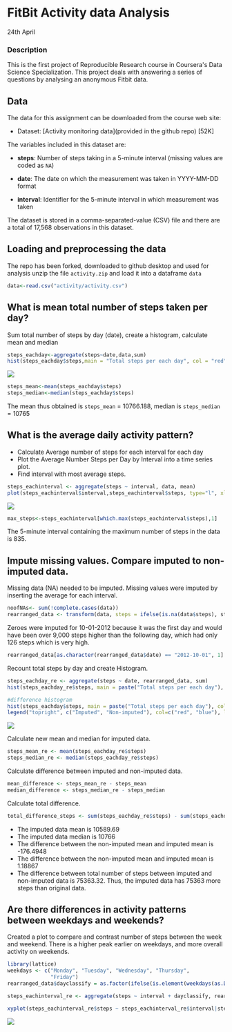 # FitBit Activity data Analysis
24th April  

### Description

This is the first project of Reproducible Research course in Coursera's Data Science Specialization. This project deals with answering a series of questions by analysing an anonymous Fitbit data.

## Data

The data for this assignment can be downloaded from the course web
site:

* Dataset: [Activity monitoring data](provided in the github repo) [52K]

The variables included in this dataset are:

* **steps**: Number of steps taking in a 5-minute interval (missing
    values are coded as `NA`)

* **date**: The date on which the measurement was taken in YYYY-MM-DD
    format

* **interval**: Identifier for the 5-minute interval in which
    measurement was taken




The dataset is stored in a comma-separated-value (CSV) file and there
are a total of 17,568 observations in this
dataset.


## Loading and preprocessing the data

The repo has been forked, downloaded to github desktop and used for analysis
unzip the file `activity.zip` and load it into a dataframe `data`


```r
data<-read.csv("activity/activity.csv")
```

## What is mean total number of steps taken per day?

Sum total number of steps by day (date), create a histogram, calculate mean and median


```r
steps_eachday<-aggregate(steps~date,data,sum)
hist(steps_eachday$steps,main = "Total steps per each day", col = "red", xlab = "Number of steps")
```

![](PA1_template_files/figure-html/unnamed-chunk-2-1.png)



```r
steps_mean<-mean(steps_eachday$steps)
steps_median<-median(steps_eachday$steps)
```
The mean thus obtained is `steps_mean` = 10766.188, median is `steps_median` = 10765 


## What is the average daily activity pattern?

* Calculate Average number of steps for each interval for each day
* Plot the Average Number Steps per Day by Interval into a time series plot. 
* Find interval with most average steps. 


```r
steps_eachinterval <- aggregate(steps ~ interval, data, mean)
plot(steps_eachinterval$interval,steps_eachinterval$steps, type="l", xlab="Interval of the day", ylab="Number of Steps",main="Average Number of Steps per Interval")
```

![](PA1_template_files/figure-html/unnamed-chunk-4-1.png)



```r
max_steps<-steps_eachinterval[which.max(steps_eachinterval$steps),1]
```

The 5-minute interval containing the maximum number of steps in the data is 835.

## Impute missing values. Compare imputed to non-imputed data.
Missing data (NA) needed to be imputed. Missing values were imputed by inserting the average for each interval.  


```r
noofNAs<- sum(!complete.cases(data))
rearranged_data <- transform(data, steps = ifelse(is.na(data$steps), steps_eachinterval$steps[match(data$interval, steps_eachinterval$interval)], data$steps))
```

Zeroes were imputed for 10-01-2012 because it was the first day and would have been over 9,000 steps higher than the following day, which had only 126 steps which is very high. 


```r
rearranged_data[as.character(rearranged_data$date) == "2012-10-01", 1] <- 0
```

Recount total steps by day and create Histogram. 


```r
steps_eachday_re <- aggregate(steps ~ date, rearranged_data, sum)
hist(steps_eachday_re$steps, main = paste("Total steps per each day"), col="red", xlab="Number of Steps")

#difference histogram 
hist(steps_eachday$steps, main = paste("Total steps per each day"), col="blue", xlab="Number of Steps", add=T)
legend("topright", c("Imputed", "Non-imputed"), col=c("red", "blue"), lwd=10)
```

![](PA1_template_files/figure-html/unnamed-chunk-8-1.png)


Calculate new mean and median for imputed data. 


```r
steps_mean_re <- mean(steps_eachday_re$steps)
steps_median_re <- median(steps_eachday_re$steps)
```

Calculate difference between imputed and non-imputed data.


```r
mean_difference <- steps_mean_re - steps_mean
median_difference <- steps_median_re - steps_median
```

Calculate total difference.


```r
total_difference_steps <- sum(steps_eachday_re$steps) - sum(steps_eachday$steps)
```
* The imputed data mean is 10589.69
* The imputed data median is 10766
* The difference between the non-imputed mean and imputed mean is -176.4948
* The difference between the non-imputed mean and imputed mean is 1.18867
* The difference between total number of steps between imputed and non-imputed data is 75363.32. Thus, the imputed data has  75363 more steps than original data.


## Are there differences in activity patterns between weekdays and weekends?
Created a plot to compare and contrast number of steps between the week and weekend. There is a higher peak earlier on weekdays, and more overall activity on weekends.  


```r
library(lattice)
weekdays <- c("Monday", "Tuesday", "Wednesday", "Thursday", 
              "Friday")
rearranged_data$dayclassify = as.factor(ifelse(is.element(weekdays(as.Date(rearranged_data$date)),weekdays), "Weekday", "Weekend"))

steps_eachinterval_re <- aggregate(steps ~ interval + dayclassify, rearranged_data, mean)

xyplot(steps_eachinterval_re$steps ~ steps_eachinterval_re$interval|steps_eachinterval_re$dayclassify, main="Average Steps per Day by Interval",xlab="Interval", ylab="Steps",layout=c(1,2), type="l")
```

![](PA1_template_files/figure-html/unnamed-chunk-12-1.png)


